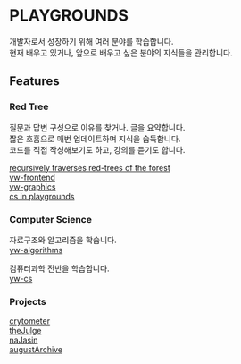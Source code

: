 # PLAYGROUNDS

개발자로서 성장하기 위해 여러 분야를 학습합니다.<br>
현재 배우고 있거나, 앞으로 배우고 싶은 분야의 지식들을 관리합니다.

## Features

### Red Tree

질문과 답변 구성으로 이유를 찾거나. 글을 요약합니다.<br>
짧은 호흡으로 매번 업데이트하며 지식을 습득합니다.<br>
코드를 직접 작성해보기도 하고, 강의를 듣기도 합니다.

[recursively traverses red-trees of the forest](https://github.com/wooleejaan/yw-playgrounds/tree/main/_red-trees)<br>
[yw-frontend](https://github.com/wooleejaan/yw-frontend)<br>
[yw-graphics](https://github.com/wooleejaan/yw-graphics)<br>
[cs in playgrounds](https://github.com/wooleejaan/yw-playgrounds/tree/main/_computer-science)

### Computer Science

자료구조와 알고리즘을 학습니다.<br>
[yw-algorithms](https://github.com/wooleejaan/yw-algorithms)

컴퓨터과학 전반을 학습합니다.<br>
[yw-cs](https://github.com/wooleejaan/yw-cs)

### Projects

[crytometer](https://github.com/codeit-bootcamp-frontend/0-crypto-meter-technokings)<br>
[theJulge](https://github.com/codeit-bootcamp-frontend/0-the-julge-young-developers)<br>
[naJasin](https://github.com/najasin/na-jasin-fe)<br>
[augustArchive](https://github.com/wooleejaan/august-archive)<br>
